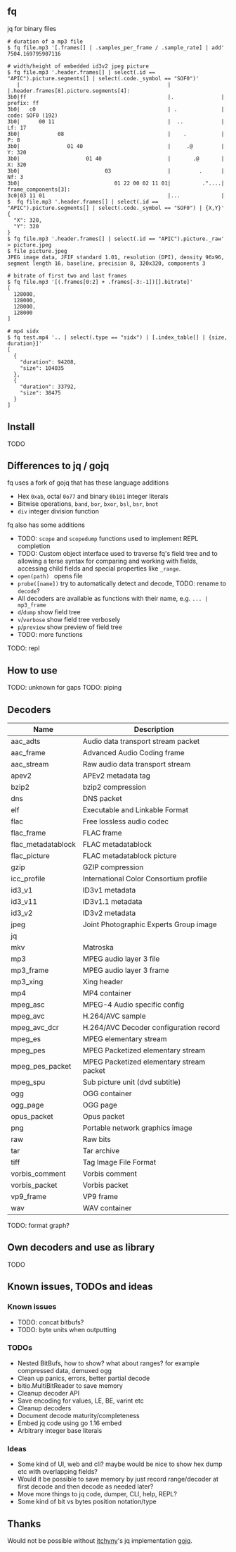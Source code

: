 ## fq

jq for binary files

```
# duration of a mp3 file
$ fq file.mp3 '[.frames[] | .samples_per_frame / .sample_rate] | add'
7504.169795907116

# width/height of embedded id3v2 jpeg picture
$ fq file.mp3 '.header.frames[] | select(.id == "APIC").picture.segments[] | select(.code._symbol == "SOF0")'
   |                                               |                |.header.frames[8].picture.segments[4]:
3b0|ff                                             |.               |  prefix: ff
3b0|   c0                                          | .              |  code: SOF0 (192)
3b0|      00 11                                    |  ..            |  Lf: 17
3b0|            08                                 |    .           |  P: 8
3b0|               01 40                           |     .@         |  Y: 320
3b0|                     01 40                     |       .@       |  X: 320
3b0|                           03                  |         .      |  Nf: 3
3b0|                              01 22 00 02 11 01|          ."....|  frame_components[3]:
3c0|03 11 01                                       |...             |
$  fq file.mp3 '.header.frames[] | select(.id == "APIC").picture.segments[] | select(.code._symbol == "SOF0") | {X,Y}'
{
  "X": 320,
  "Y": 320
}
$ fq file.mp3 '.header.frames[] | select(.id == "APIC").picture._raw' > picture.jpeg
$ file picture.jpeg
JPEG image data, JFIF standard 1.01, resolution (DPI), density 96x96, segment length 16, baseline, precision 8, 320x320, components 3

# bitrate of first two and last frames
$ fq file.mp3 '[(.frames[0:2] + .frames[-3:-1])[].bitrate]'
[
  128000,
  128000,
  128000,
  128000
]

# mp4 sidx
$ fq test.mp4 '.. | select(.type == "sidx") | [.index_table[] | {size, duration}]'
[
  {
    "duration": 94208,
    "size": 104035
  },
  {
    "duration": 33792,
    "size": 38475
  }
]
```

## Install

TODO

## Differences to jq / gojq

fq uses a fork of gojq that has these language additions

- Hex `0xab`, octal `0o77` and binary `0b101` integer literals
- Bitwise operations, `band`, `bor`, `bxor`, `bsl`, `bsr`, `bnot`
- `div` integer division function

fq also has some additions

- TODO: `scope` and `scopedump` functions used to implement REPL completion
- TODO: Custom object interface used to traverse fq's field tree and to allowing a terse
syntax for comparing and working with fields, accessing child fields and special properties like `_range`.
- `open(path) ` opens file
- `probe([name])` try to automatically detect and decode, TODO: rename to `decode`?
- All decoders are available as functions with their name, e.g. `... | mp3_frame`
- `d`/`dump` show field tree
- `v`/`verbose` show field tree verbosely
- `p`/`preview` show preview of field tree
- TODO: more functions

TODO: repl

## How to use

TODO: unknown for gaps
TODO: piping

## Decoders

[_dev/decoders_markdown]: sh-start

|Name|Description|
|-|-|
|aac_adts|Audio data transport stream packet|
|aac_frame|Advanced Audio Coding frame|
|aac_stream|Raw audio data transport stream|
|apev2|APEv2 metadata tag|
|bzip2|bzip2 compression|
|dns|DNS packet|
|elf|Executable and Linkable Format|
|flac|Free lossless audio codec|
|flac_frame|FLAC frame|
|flac_metadatablock|FLAC metadatablock|
|flac_picture|FLAC metadatablock picture|
|gzip|GZIP compression|
|icc_profile|International Color Consortium profile|
|id3_v1|ID3v1 metadata|
|id3_v11|ID3v1.1 metadata|
|id3_v2|ID3v2 metadata|
|jpeg|Joint Photographic Experts Group image|
|jq||
|mkv|Matroska|
|mp3|MPEG audio layer 3 file|
|mp3_frame|MPEG audio layer 3 frame|
|mp3_xing|Xing header|
|mp4|MP4 container|
|mpeg_asc|MPEG-4 Audio specific config|
|mpeg_avc|H.264/AVC sample|
|mpeg_avc_dcr|H.264/AVC Decoder configuration record|
|mpeg_es|MPEG elementary stream|
|mpeg_pes|MPEG Packetized elementary stream|
|mpeg_pes_packet|MPEG Packetized elementary stream packet|
|mpeg_spu|Sub picture unit (dvd subtitle)|
|ogg|OGG container|
|ogg_page|OGG page|
|opus_packet|Opus packet|
|png|Portable network graphics image|
|raw|Raw bits|
|tar|Tar archive|
|tiff|Tag Image File Format|
|vorbis_comment|Vorbis comment|
|vorbis_packet|Vorbis packet|
|vp9_frame|VP9 frame|
|wav|WAV container|

[#]: sh-end

TODO: format graph?

## Own decoders and use as library

TODO

## Known issues, TODOs and ideas

### Known issues

- TODO: concat bitbufs?
- TODO: byte units when outputting

### TODOs

- Nested BitBufs, how to show? what about ranges? for example compressed data, demuxed ogg
- Clean up panics, errors, better partial decode
- bitio.MultiBitReader to save memory
- Cleanup decoder API
- Save encoding for values, LE, BE, varint etc
- Cleanup decoders
- Document decode maturity/completeness
- Embed jq code using go 1.16 embed
- Arbitrary integer base literals

### Ideas

- Some kind of UI, web and cli? maybe would be nice to show hex dump etc with overlapping fields?
- Would it be possible to save memory by just record range/decoder at first decode and
then decode as needed later?
- Move more things to jq code, dumper, CLI, help, REPL?
- Some kind of bit vs bytes position notation/type

## Thanks

Would not be possible without [itchyny](https://github.com/itchyny)'s
jq implementation [gojq](https://github.com/itchyny/gojq).
